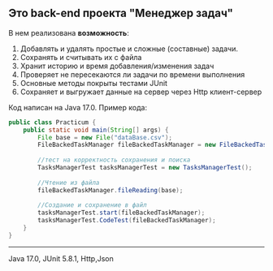 ## Это back-end проекта "Менеджер задач"

В нем реализована **возможность**:
1. Добавлять и удалять простые и сложные (составные) задачи.
2. Сохранять и считывать их с файла
3. Хранит историю и время добавления/изменения задач
4. Проверяет не пересекаются ли задачи по времени выполнения
5. Основные методы покрыты тестами JUnit
6. Сохраняет и выгружает данные на сервер через Http клиент-сервер

Код написан на Java 17.0. Пример кода:
```java
public class Practicum {
    public static void main(String[] args) {
        File base = new File("dataBase.csv");
        FileBackedTaskManager fileBackedTaskManager = new FileBackedTaskManager().loadFromFile(base);
        
        //тест на корректность сохранения и поиска
        TasksManagerTest tasksManagerTest = new TasksManagerTest(); 
        
        //Чтение из файла
        fileBackedTaskManager.fileReading(base);
         
        //Создание и сохранение в файл
        tasksManagerTest.start(fileBackedTaskManager);
        tasksManagerTest.CodeTest(fileBackedTaskManager);
    }
}
```
---------------------------
Java 17.0, JUnit 5.8.1, Http,Json

